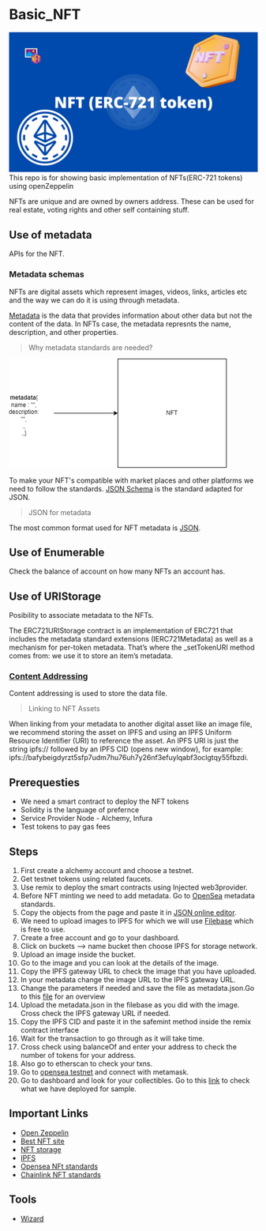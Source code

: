 # Basic_NFT
![Hero Image](https://github.com/PriyathamVarma/Basic_NFT/blob/main/Diagrams/NFT%20(ERC-721%20token).jpg)
This repo is for showing basic implementation of NFTs(ERC-721 tokens) using openZeppelin


NFTs are unique and are owned by owners address. These can be used for real estate, voting rights and other self containing stuff. 

## Use of metadata

APIs for the NFT.

### Metadata schemas

NFTs are digital assets which represent images, videos, links, articles etc and the way we can do it is using through metadata. 

[Metadata](https://en.wikipedia.org/wiki/Metadata) is the data that provides information about other data but not the content of the data. In NFTs case, the metadata represnts the name, description, and other properties. 

> Why metadata standards are needed?

![metadata](https://github.com/PriyathamVarma/Basic_NFT/blob/main/Diagrams/NFT_1.drawio.png)

To make your NFT's compatible with market places and other platforms we need to follow the standards. [JSON Schema](https://json-schema.org/) is the standard adapted for JSON. 

> JSON for metadata

The most common format used for NFT metadata is [JSON](https://www.json.org/json-en.html). 

## Use of Enumerable

Check the balance of account on how many NFTs an account has.

## Use of URIStorage

Posibility to associate metadata to the NFTs.

The ERC721URIStorage contract is an implementation of ERC721 that includes the metadata standard extensions (IERC721Metadata) as well as a mechanism for per-token metadata. That’s where the _setTokenURI method comes from: we use it to store an item’s metadata.

### [Content Addressing](https://github.com/PriyathamVarma/Basic_NFT/tree/main/Content-addressing)

Content addressing is used to store the data file.



> Linking to NFT Assets

When linking from your metadata to another digital asset like an image file, we recommend storing the asset on IPFS and using an IPFS Uniform Resource Identifier (URI) to reference the asset. An IPFS URI is just the string ipfs:// followed by an IPFS CID (opens new window), for example: ipfs://bafybeigdyrzt5sfp7udm7hu76uh7y26nf3efuylqabf3oclgtqy55fbzdi.

## Prerequesties

- We need a smart contract to deploy the NFT tokens
- Solidity is the language of prefernce
- Service Provider Node - Alchemy, Infura
- Test tokens to pay gas fees


## Steps

1. First create a alchemy account and choose a testnet.
2. Get testnet tokens using related faucets.
3. Use remix to deploy the smart contracts using Injected web3provider.
4. Before NFT minting we need to add metadata. Go to [OpenSea](https://docs.opensea.io/docs/metadata-standards) metadata standards.
5. Copy the objects from the page and paste it in [JSON online editor](https://jsoneditoronline.org/#left=local.wayego).
6. We need to upload images to IPFS for which we will use [Filebase](https://filebase.com/) which is free to use.
7. Create a free account and go to your dashboard.
8. Click on buckets --> name bucket then choose IPFS for storage network.
9. Upload an image inside the bucket.
10. Go to the image and you can look at the details of the image.
11. Copy the IPFS gateway URL to check the image that you have uploaded.
12. In your metadata change the image URL to the IPFS gateway URL.
13. Change the parameters if needed and save the file as metadata.json.Go to this [file](https://github.com/PriyathamVarma/NFT-Basics-to-Jedi/blob/main/metadata.json) for an overview
14. Upload the metadata.json in the filebase as you did with the image. Cross check the IPFS gateway URL if needed.
15. Copy the IPFS CID and paste it in the safemint method inside the remix contract interface
16. Wait for the transaction to go through as it will take time.
17. Cross check using balanceOf and enter your address to check the number of tokens for your address.
18. Also go to etherscan to check your txns.
19. Go to [opensea testnet](https://testnets.opensea.io/) and connect with metamask.
20. Go to dashboard and look for your collectibles. Go to this [link](https://testnets.opensea.io/assets/mumbai/0x1ea800fc74bbcaf6e9d9dcd83dfacc3bb8b576c8/0) to check what we have deployed for sample.


## Important Links

- [Open Zeppelin](https://docs.openzeppelin.com/)
- [Best NFT site](https://nftschool.dev/)
- [NFT storage](https://nft.storage/#docs)
- [IPFS](https://docs.ipfs.tech/)
- [Opensea NFt standards](https://docs.opensea.io/docs/metadata-standards)
- [Chainlink NFT standards](https://blog.chain.link/build-deploy-and-sell-your-own-dynamic-nft/)


## Tools

- [Wizard](https://docs.openzeppelin.com/contracts/4.x/wizard)
